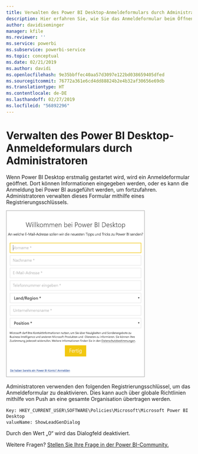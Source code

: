 ```yaml
---
title: Verwalten des Power BI Desktop-Anmeldeformulars durch Administratoren
description: Hier erfahren Sie, wie Sie das Anmeldeformular beim Öffnen von Power BI Desktop verwalten können.
author: davidiseminger
manager: kfile
ms.reviewer: ''
ms.service: powerbi
ms.subservice: powerbi-service
ms.topic: conceptual
ms.date: 02/21/2019
ms.author: davidi
ms.openlocfilehash: 9e35bbffec40aa57d3097e122bd038659405dfed
ms.sourcegitcommit: 76772a361e6cd4dd88824b2e4b32af30656e69db
ms.translationtype: HT
ms.contentlocale: de-DE
ms.lasthandoff: 02/27/2019
ms.locfileid: "56892296"
---
```

# <a name="how-administrators-can-manage-the-power-bi-desktop-sign-in-form"></a>Verwalten des Power BI Desktop-Anmeldeformulars durch Administratoren
Wenn Power BI Desktop erstmalig gestartet wird, wird ein Anmeldeformular geöffnet. Dort können Informationen eingegeben werden, oder es kann die Anmeldung bei Power BI ausgeführt werden, um fortzufahren. Administratoren verwalten dieses Formular mithilfe eines Registrierungsschlüssels. 

![Anmeldeformular für Power BI Desktop](media/desktop-admin-sign-in-form/sign-in-form.png)

Administratoren verwenden den folgenden Registrierungsschlüssel, um das Anmeldeformular zu deaktivieren. Dies kann auch über globale Richtlinien mithilfe von Push an eine gesamte Organisation übertragen werden.

```
Key: HKEY_CURRENT_USER\SOFTWARE\Policies\Microsoft\Microsoft Power BI Desktop
valueName: ShowLeadGenDialog
```

Durch den Wert „0“ wird das Dialogfeld deaktiviert.

Weitere Fragen? [Stellen Sie Ihre Frage in der Power BI-Community.](http://community.powerbi.com/)

